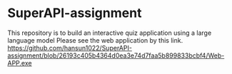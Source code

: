# SuperAPI-assignment
This repository is to build an interactive quiz application using a large language model
Please see the web application by this link.
https://github.com/hansun1022/SuperAPI-assignment/blob/26193c405b4364d0ea3e74d7faa5b899833bcbf4/Web-APP.exe

